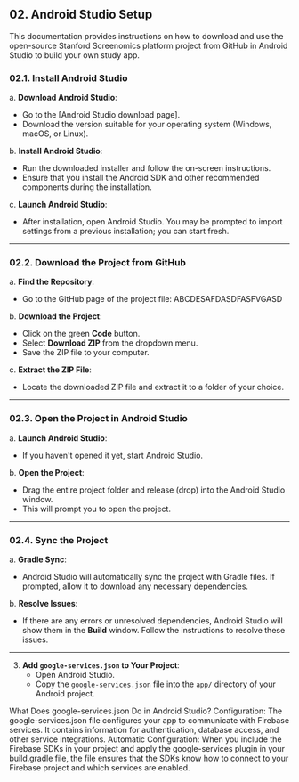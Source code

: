 ## 02. Android Studio Setup

This documentation provides instructions on how to download and use the open-source Stanford Screenomics platform project from GitHub in Android Studio to build your own study app.


### 02.1. Install Android Studio

a. **Download Android Studio**:
   - Go to the [Android Studio download page].
   - Download the version suitable for your operating system (Windows, macOS, or Linux).

b. **Install Android Studio**:
   - Run the downloaded installer and follow the on-screen instructions.
   - Ensure that you install the Android SDK and other recommended components during the installation.

c. **Launch Android Studio**:
   - After installation, open Android Studio. You may be prompted to import settings from a previous installation; you can start fresh.

---

### 02.2. Download the Project from GitHub

a. **Find the Repository**:
   - Go to the GitHub page of the project file: ABCDESAFDASDFASFVGASD

b. **Download the Project**:
   - Click on the green **Code** button.
   - Select **Download ZIP** from the dropdown menu.
   - Save the ZIP file to your computer.

c. **Extract the ZIP File**:
   - Locate the downloaded ZIP file and extract it to a folder of your choice.

---

### 02.3. Open the Project in Android Studio

a. **Launch Android Studio**:
   - If you haven't opened it yet, start Android Studio.

b. **Open the Project**:
   - Drag the entire project folder and release (drop) into the Android Studio window.
   - This will prompt you to open the project.

---

### 02.4. Sync the Project

a. **Gradle Sync**:
   - Android Studio will automatically sync the project with Gradle files. If prompted, allow it to download any necessary dependencies.

b. **Resolve Issues**:
   - If there are any errors or unresolved dependencies, Android Studio will show them in the **Build** window. Follow the instructions to resolve these issues.














---
3. **Add `google-services.json` to Your Project**:
   - Open Android Studio.
   - Copy the `google-services.json` file into the `app/` directory of your Android project.

What Does google-services.json Do in Android Studio?
Configuration: The google-services.json file configures your app to communicate with Firebase services. It contains information for authentication, database access, and other service integrations.
Automatic Configuration: When you include the Firebase SDKs in your project and apply the google-services plugin in your build.gradle file, the file ensures that the SDKs know how to connect to your Firebase project and which services are enabled.
